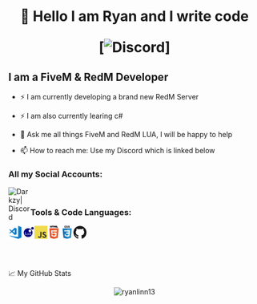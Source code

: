 <h1 align="center">👋 Hello I am Ryan and I write code
 
[![Discord](https://img.shields.io/discord/340568729634996225?label=Discord&logo=Discord)]

## I am a FiveM & RedM Developer 
- ⚡ I am currently developing a brand new RedM Server
- ⚡ I am also currently learing c#

- 💬 Ask me all things FiveM and RedM LUA, I will be happy to help
- 📫 How to reach me: Use my Discord which is linked below

### All my Social Accounts: 
<img align="left" alt="Darkzy| Discord" width="44px" src="https://i.ibb.co/YtNhB1V/icons8-discord-new-logo-48.png" />

</br>

### Tools & Code Languages: 
<img align="left" alt="Visual Studio Code" width="26px" src="https://raw.githubusercontent.com/github/explore/80688e429a7d4ef2fca1e82350fe8e3517d3494d/topics/visual-studio-code/visual-studio-code.png" />
<img align="left" alt="Lua" width="26px" src="https://raw.githubusercontent.com/github/explore/80688e429a7d4ef2fca1e82350fe8e3517d3494d/topics/lua/lua.png" />
<img align="left" alt="JavaScript" width="26px" src="https://raw.githubusercontent.com/github/explore/80688e429a7d4ef2fca1e82350fe8e3517d3494d/topics/javascript/javascript.png" />
<img align="left" alt="HTML5" width="26px" src="https://raw.githubusercontent.com/github/explore/80688e429a7d4ef2fca1e82350fe8e3517d3494d/topics/html/html.png" />
<img align="left" alt="CSS3" width="26px" src="https://raw.githubusercontent.com/github/explore/80688e429a7d4ef2fca1e82350fe8e3517d3494d/topics/css/css.png" />
<img align="left" alt="GitHub" width="26px" src="https://raw.githubusercontent.com/github/explore/78df643247d429f6cc873026c0622819ad797942/topics/github/github.png" />
</br>
</br>
</br>
</br>
</br>
📈 My GitHub Stats
<p align="center"> <img src="https://github-readme-stats.vercel.app/api?username=ryanlinn13&show_icons=true&theme=gotham" alt="ryanlinn13" />

[discord]: https://discord.gg/QTuvsPd

